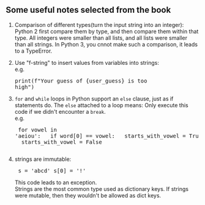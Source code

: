 ## Some useful notes selected from the book

1. Comparison of different types(turn the input string into an     integer): <br>
Python 2 first compare them by type, and then compare them within that type. All integers were smaller than all lists, and all lists were smaller than all strings. In Python 3, you cnnot make such a comparison, it leads to a TypeError.

2. Use "f-string" to insert values from variables into strings:<br> e.g. <pre>print(f"Your guess of {user_guess} is too high")</pre>

3. `for` and `while` loops in Python support an `else` clause, just as if statements do. The `else` attached to a loop means: Only execute this code if we didn't encounter a `break`.<br>
e.g. <pre>
for vowel in 'aeiou':
&nbsp;  if word[0] == vowel:
&nbsp;      starts_with_vowel = True
&nbsp;      break
else:
&nbsp;  starts_with_vowel = False
</pre>

4. strings are immutable: <pre>
s = 'abcd'
s[0] = '!'</pre>
This code leads to an exception.<br>
Strings are the most common type used as dictionary keys. If strings were mutable, then they wouldn't be allowed as dict keys.


